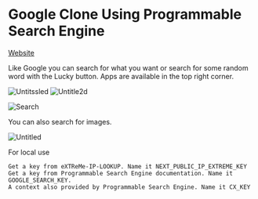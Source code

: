 # Google Clone Using Programmable Search Engine

[Website](https://googleclonecustomscheme.vercel.app/)

Like Google you can search for what you want or search for some random word with the Lucky button. Apps are available in the top right corner.

![Untitssled](https://user-images.githubusercontent.com/97490087/227884974-d567f131-cdc8-464d-90e5-d6785d558eca.png)
![Untitle2d](https://user-images.githubusercontent.com/97490087/227884585-10efa357-32a0-410d-bba8-deb422b8bbaa.png)


![Search](https://user-images.githubusercontent.com/97490087/227883218-dfb886bd-e173-4cf9-84d9-3e196b8877cc.png)

You can also search for images.

![Untitled](https://user-images.githubusercontent.com/97490087/227884367-7e48eb6b-813d-46c1-b1c7-a862a259ccdb.png)

For local use 

````
Get a key from eXTReMe-IP-LOOKUP. Name it NEXT_PUBLIC_IP_EXTREME_KEY
Get a key from Programmable Search Engine documentation. Name it GOOGLE_SEARCH_KEY.
A context also provided by Programmable Search Engine. Name it CX_KEY

````


